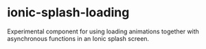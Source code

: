 # ionic-splash-loading
Experimental component for using loading animations together with asynchronous functions in an Ionic splash screen.
